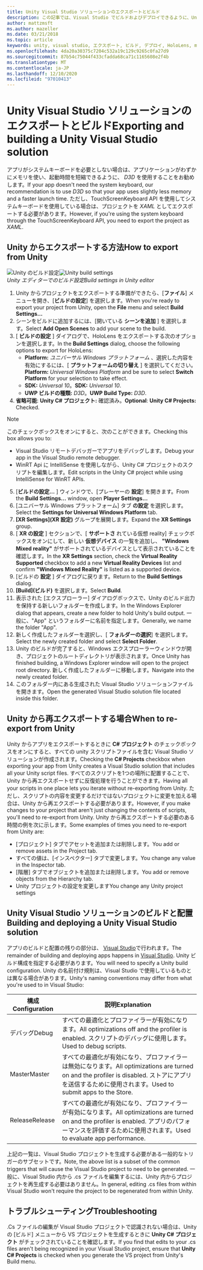 ```yaml
---
title: Unity Visual Studio ソリューションのエクスポートとビルド
description: この記事では、Visual Studio でビルドおよびデプロイできるように、Unity からの mixed reality プロジェクトをエクスポートする方法について説明します。
author: mattzmsft
ms.author: mazeller
ms.date: 03/21/2018
ms.topic: article
keywords: unity, visual studio, エクスポート, ビルド, デプロイ, HoloLens, mixed reality ヘッドセット, windows mixed reality ヘッドセット, 仮想現実ヘッドセット, UWP, 展開
ms.openlocfilehash: 4da20a30375c7204c532a19c129c9265c0fa27d9
ms.sourcegitcommit: 87b54c75044f433cfadda68ca71c1165608e2f4b
ms.translationtype: MT
ms.contentlocale: ja-JP
ms.lasthandoff: 12/10/2020
ms.locfileid: "97010413"
---
```

# <a name="exporting-and-building-a-unity-visual-studio-solution"></a><span data-ttu-id="0a723-104">Unity Visual Studio ソリューションのエクスポートとビルド</span><span class="sxs-lookup"><span data-stu-id="0a723-104">Exporting and building a Unity Visual Studio solution</span></span>

<span data-ttu-id="0a723-105">アプリがシステムキーボードを必要としない場合は、アプリケーションがわずかにメモリを使い、起動時間を短縮できるように、 *D3D* を使用することをお勧めします。</span><span class="sxs-lookup"><span data-stu-id="0a723-105">If your app doesn't need the system keyboard, our recommendation is to use *D3D* so that your app uses slightly less memory and a faster launch time.</span></span> <span data-ttu-id="0a723-106">ただし、TouchScreenKeyboard API を使用してシステムキーボードを使用している場合は、プロジェクトを *XAML* としてエクスポートする必要があります。</span><span class="sxs-lookup"><span data-stu-id="0a723-106">However, if you're using the system keyboard through the TouchScreenKeyboard API, you need to export the project as *XAML*.</span></span>

## <a name="how-to-export-from-unity"></a><span data-ttu-id="0a723-107">Unity からエクスポートする方法</span><span class="sxs-lookup"><span data-stu-id="0a723-107">How to export from Unity</span></span>

<span data-ttu-id="0a723-108">![Unity のビルド設定](images/unitybuildsettings-300px.png)</span><span class="sxs-lookup"><span data-stu-id="0a723-108">![Unity build settings](images/unitybuildsettings-300px.png)</span></span><br>
<span data-ttu-id="0a723-109">*Unity エディターでのビルド設定*</span><span class="sxs-lookup"><span data-stu-id="0a723-109">*Build settings in Unity editor*</span></span>

1. <span data-ttu-id="0a723-110">Unity からプロジェクトをエクスポートする準備ができたら、[**ファイル**] メニューを開き、[**ビルドの設定**] を選択します。</span><span class="sxs-lookup"><span data-stu-id="0a723-110">When you're ready to export your project from Unity, open the **File** menu and select **Build Settings...**</span></span>
2. <span data-ttu-id="0a723-111">シーンをビルドに追加するには、[開いている **シーンを追加** ] を選択します。</span><span class="sxs-lookup"><span data-stu-id="0a723-111">Select **Add Open Scenes** to add your scene to the build.</span></span>
3. <span data-ttu-id="0a723-112">[ **ビルドの設定** ] ダイアログで、HoloLens をエクスポートする次のオプションを選択します。</span><span class="sxs-lookup"><span data-stu-id="0a723-112">In the **Build Settings** dialog, choose the following options to export for HoloLens:</span></span>
   * <span data-ttu-id="0a723-113">**Platform:** *ユニバーサル Windows プラットフォーム* 、選択した内容を有効にするには、[ **プラットフォームの切り替え** ] を選択してください。</span><span class="sxs-lookup"><span data-stu-id="0a723-113">**Platform:** *Universal Windows Platform* and be sure to select **Switch Platform** for your selection to take effect.</span></span>
   * <span data-ttu-id="0a723-114">**SDK:** *Universal 10*。</span><span class="sxs-lookup"><span data-stu-id="0a723-114">**SDK:** *Universal 10*.</span></span>
   * <span data-ttu-id="0a723-115">**UWP ビルドの種類:** *D3D*。</span><span class="sxs-lookup"><span data-stu-id="0a723-115">**UWP Build Type:** *D3D*.</span></span>
4. <span data-ttu-id="0a723-116">**省略可能**: **Unity C# プロジェクト:** 確認済み。</span><span class="sxs-lookup"><span data-stu-id="0a723-116">**Optional**: **Unity C# Projects:** Checked.</span></span>

>[!NOTE]
><span data-ttu-id="0a723-117">このチェックボックスをオンにすると、次のことができます。</span><span class="sxs-lookup"><span data-stu-id="0a723-117">Checking this box allows you to:</span></span>
>* <span data-ttu-id="0a723-118">Visual Studio リモートデバッガーでアプリをデバッグします。</span><span class="sxs-lookup"><span data-stu-id="0a723-118">Debug your app in the Visual Studio remote debugger.</span></span>
>* <span data-ttu-id="0a723-119">WinRT Api に IntelliSense を使用しながら、Unity C# プロジェクトのスクリプトを編集します。</span><span class="sxs-lookup"><span data-stu-id="0a723-119">Edit scripts in the Unity C# project while using IntelliSense for WinRT APIs.</span></span>

5. <span data-ttu-id="0a723-120">[**ビルドの設定...** ] ウィンドウで、[プレーヤーの **設定**] を開きます。</span><span class="sxs-lookup"><span data-stu-id="0a723-120">From the **Build Settings...** window, open **Player Settings...**</span></span>
6. <span data-ttu-id="0a723-121">[ユニバーサル Windows プラットフォーム] タブ **の設定** を選択します。</span><span class="sxs-lookup"><span data-stu-id="0a723-121">Select the **Settings for Universal Windows Platform** tab.</span></span>
7. <span data-ttu-id="0a723-122">**[XR Settings]\(XR 設定\)** グループを展開します。</span><span class="sxs-lookup"><span data-stu-id="0a723-122">Expand the **XR Settings** group.</span></span>
8. <span data-ttu-id="0a723-123">[ **XR の設定** ] セクションで、[ **サポートさ** れている仮想 reality] チェックボックスをオンにして、新しい **仮想デバイス** の一覧を追加し、 **"Windows Mixed reality"** がサポートされているデバイスとして表示されていることを確認します。</span><span class="sxs-lookup"><span data-stu-id="0a723-123">In the **XR Settings** section, check the **Virtual Reality Supported** checkbox to add a new **Virtual Reality Devices** list and confirm **"Windows Mixed Reality"** is listed as a supported device.</span></span>
9. <span data-ttu-id="0a723-124">[ビルドの **設定** ] ダイアログに戻ります。</span><span class="sxs-lookup"><span data-stu-id="0a723-124">Return to the **Build Settings** dialog.</span></span>
10. <span data-ttu-id="0a723-125">**[Build]\(ビルド\)** を選択します。</span><span class="sxs-lookup"><span data-stu-id="0a723-125">Select **Build**.</span></span>
11. <span data-ttu-id="0a723-126">表示された [エクスプローラー] ダイアログボックスで、Unity のビルド出力を保持する新しいフォルダーを作成します。</span><span class="sxs-lookup"><span data-stu-id="0a723-126">In the Windows Explorer dialog that appears, create a new folder to hold Unity's build output.</span></span> <span data-ttu-id="0a723-127">一般に、"App" というフォルダーに名前を指定します。</span><span class="sxs-lookup"><span data-stu-id="0a723-127">Generally, we name the folder "App".</span></span>
12. <span data-ttu-id="0a723-128">新しく作成したフォルダーを選択し、[ **フォルダーの選択**] を選択します。</span><span class="sxs-lookup"><span data-stu-id="0a723-128">Select the newly created folder and select **Select Folder**.</span></span>
13. <span data-ttu-id="0a723-129">Unity のビルドが完了すると、Windows エクスプローラーウィンドウが開き、プロジェクトのルートディレクトリが表示されます。</span><span class="sxs-lookup"><span data-stu-id="0a723-129">Once Unity has finished building, a Windows Explorer window will open to the project root directory.</span></span> <span data-ttu-id="0a723-130">新しく作成したフォルダーに移動します。</span><span class="sxs-lookup"><span data-stu-id="0a723-130">Navigate into the newly created folder.</span></span>
14. <span data-ttu-id="0a723-131">このフォルダー内にある生成された Visual Studio ソリューションファイルを開きます。</span><span class="sxs-lookup"><span data-stu-id="0a723-131">Open the generated Visual Studio solution file located inside this folder.</span></span>

## <a name="when-to-re-export-from-unity"></a><span data-ttu-id="0a723-132">Unity から再エクスポートする場合</span><span class="sxs-lookup"><span data-stu-id="0a723-132">When to re-export from Unity</span></span>

<span data-ttu-id="0a723-133">Unity からアプリをエクスポートするときに **C# プロジェクト** のチェックボックスをオンにすると、すべての unity スクリプトファイルを含む Visual Studio ソリューションが作成されます。</span><span class="sxs-lookup"><span data-stu-id="0a723-133">Checking the **C# Projects** checkbox when exporting your app from Unity creates a Visual Studio solution that includes all your Unity script files.</span></span> <span data-ttu-id="0a723-134">すべてのスクリプトを1つの場所に配置することで、Unity から再エクスポートせずに反復処理を行うことができます。</span><span class="sxs-lookup"><span data-stu-id="0a723-134">Having all your scripts in one place lets you iterate without re-exporting from Unity.</span></span> <span data-ttu-id="0a723-135">ただし、スクリプトの内容を変更するだけではないプロジェクトに変更を加える場合は、Unity から再エクスポートする必要があります。</span><span class="sxs-lookup"><span data-stu-id="0a723-135">However, if you make changes to your project that aren't just changing the contents of scripts, you'll need to re-export from Unity.</span></span> <span data-ttu-id="0a723-136">Unity から再エクスポートする必要のある時間の例を次に示します。</span><span class="sxs-lookup"><span data-stu-id="0a723-136">Some examples of times you need to re-export from Unity are:</span></span>
* <span data-ttu-id="0a723-137">[プロジェクト] タブでアセットを追加または削除します。</span><span class="sxs-lookup"><span data-stu-id="0a723-137">You add or remove assets in the Project tab.</span></span>
* <span data-ttu-id="0a723-138">すべての値は、[インスペクター] タブで変更します。</span><span class="sxs-lookup"><span data-stu-id="0a723-138">You change any value in the Inspector tab.</span></span>
* <span data-ttu-id="0a723-139">[階層] タブでオブジェクトを追加または削除します。</span><span class="sxs-lookup"><span data-stu-id="0a723-139">You add or remove objects from the Hierarchy tab.</span></span>
* <span data-ttu-id="0a723-140">Unity プロジェクトの設定を変更します</span><span class="sxs-lookup"><span data-stu-id="0a723-140">You change any Unity project settings</span></span>

## <a name="building-and-deploying-a-unity-visual-studio-solution"></a><span data-ttu-id="0a723-141">Unity Visual Studio ソリューションのビルドと配置</span><span class="sxs-lookup"><span data-stu-id="0a723-141">Building and deploying a Unity Visual Studio solution</span></span>

<span data-ttu-id="0a723-142">アプリのビルドと配置の残りの部分は、 [Visual Studio](../platform-capabilities-and-apis/using-visual-studio.md)で行われます。</span><span class="sxs-lookup"><span data-stu-id="0a723-142">The remainder of building and deploying apps happens in [Visual Studio](../platform-capabilities-and-apis/using-visual-studio.md).</span></span> <span data-ttu-id="0a723-143">Unity ビルド構成を指定する必要があります。</span><span class="sxs-lookup"><span data-stu-id="0a723-143">You will need to specify a Unity build configuration.</span></span> <span data-ttu-id="0a723-144">Unity の名前付け規則は、Visual Studio で使用しているものとは異なる場合があります。</span><span class="sxs-lookup"><span data-stu-id="0a723-144">Unity's naming conventions may differ from what you're used to in Visual Studio:</span></span>

|  <span data-ttu-id="0a723-145">構成</span><span class="sxs-lookup"><span data-stu-id="0a723-145">Configuration</span></span>  |  <span data-ttu-id="0a723-146">説明</span><span class="sxs-lookup"><span data-stu-id="0a723-146">Explanation</span></span> | 
|----------|----------|
|  <span data-ttu-id="0a723-147">デバッグ</span><span class="sxs-lookup"><span data-stu-id="0a723-147">Debug</span></span>  |  <span data-ttu-id="0a723-148">すべての最適化とプロファイラーが有効になります。</span><span class="sxs-lookup"><span data-stu-id="0a723-148">All optimizations off and the profiler is enabled.</span></span> <span data-ttu-id="0a723-149">スクリプトのデバッグに使用します。</span><span class="sxs-lookup"><span data-stu-id="0a723-149">Used to debug scripts.</span></span> | 
|  <span data-ttu-id="0a723-150">Master</span><span class="sxs-lookup"><span data-stu-id="0a723-150">Master</span></span>  |  <span data-ttu-id="0a723-151">すべての最適化が有効になり、プロファイラーは無効になります。</span><span class="sxs-lookup"><span data-stu-id="0a723-151">All optimizations are turned on and the profiler is disabled.</span></span> <span data-ttu-id="0a723-152">ストアにアプリを送信するために使用されます。</span><span class="sxs-lookup"><span data-stu-id="0a723-152">Used to submit apps to the Store.</span></span> | 
|  <span data-ttu-id="0a723-153">Release</span><span class="sxs-lookup"><span data-stu-id="0a723-153">Release</span></span>  |  <span data-ttu-id="0a723-154">すべての最適化が有効になり、プロファイラーが有効になります。</span><span class="sxs-lookup"><span data-stu-id="0a723-154">All optimizations are turned on and the profiler is enabled.</span></span> <span data-ttu-id="0a723-155">アプリのパフォーマンスを評価するために使用されます。</span><span class="sxs-lookup"><span data-stu-id="0a723-155">Used to evaluate app performance.</span></span> | 

<span data-ttu-id="0a723-156">上記の一覧は、Visual Studio プロジェクトを生成する必要がある一般的なトリガーのサブセットです。</span><span class="sxs-lookup"><span data-stu-id="0a723-156">Note, the above list is a subset of the common triggers that will cause the Visual Studio project to need to be generated.</span></span> <span data-ttu-id="0a723-157">一般に、Visual Studio 内から .cs ファイルを編集するには、Unity 内からプロジェクトを再生成する必要はありません。</span><span class="sxs-lookup"><span data-stu-id="0a723-157">In general, editing .cs files from within Visual Studio won't require the project to be regenerated from within Unity.</span></span>

## <a name="troubleshooting"></a><span data-ttu-id="0a723-158">トラブルシューティング</span><span class="sxs-lookup"><span data-stu-id="0a723-158">Troubleshooting</span></span>

<span data-ttu-id="0a723-159">.Cs ファイルの編集が Visual Studio プロジェクトで認識されない場合は、Unity の [ビルド] メニューから VS プロジェクトを生成するときに **Unity C# プロジェクト** がチェックされていることを確認します。</span><span class="sxs-lookup"><span data-stu-id="0a723-159">If you find that edits to your .cs files aren't being recognized in your Visual Studio project, ensure that **Unity C# Projects** is checked when you generate the VS project from Unity's Build menu.</span></span>
